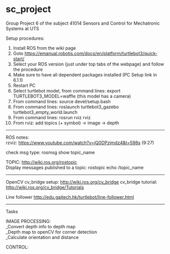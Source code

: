 # sc_project
Group Project 6 of the subject 41014 Sensors and Control for Mechatronic Systems at UTS

Setup procedures:
1) Install ROS from the wiki page
2) Goto https://emanual.robotis.com/docs/en/platform/turtlebot3/quick-start/
3) Select your ROS version (just under top tabs of the webpage) and follow the procedure
4) Make sure to have all dependent packages installed (PC Setup link in 6.1.1)
5) Restart PC
6) Select turtlebot model, from command lines: export TURTLEBOT3_MODEL=waffle (this model has a camera)
6) From command lines: source devel/setup.bash
7) From command lines: roslaunch turtlebot3_gazebo turtlebot3_empty_world.launch
8) From command lines: rosrun rviz rviz
9) From rviz: add topics (+ symbol) -> image -> depth


-----------------------

ROS notes:  
rzviz: https://www.youtube.com/watch?v=jQ0DPzjmdz4&t=598s (9:27)  
  
check msg type: rosmsg show topic_name

TOPIC: http://wiki.ros.org/rostopic  
Display messages published to a topic: rostopic echo /topic_name  


-----------------------
OpenCV
cv_bridge setup: http://wiki.ros.org/cv_bridge
cv_bridge tutorial: http://wiki.ros.org/cv_bridge/Tutorials

Line follower http://edu.gaitech.hk/turtlebot/line-follower.html


-----------------------
Tasks

IMAGE PROCESSING:  
_Convert depth info to depth map  
_Depth map to openCV for corner detection  
_Calculate orientation and distance  

CONTROL:




